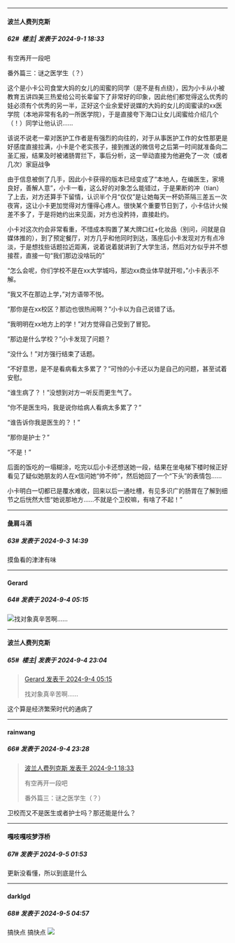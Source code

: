﻿
*****

####  波兰人费列克斯  
##### 62#         楼主| 发表于 2024-9-1 18:33

有空再开一段吧

番外篇三：谜之医学生（？）

这个是小卡公司食堂大妈的女儿的闺蜜的同学（是不是有点绕），因为小卡从小被教育五讲四美三热爱给公司长辈留下了非常好的印象，因此他们都觉得这么优秀的娃必须有个优秀的另一半，正好这个业余爱好说媒的大妈的女儿的闺蜜读的xx医学院（本地非常有名的一所医学院），于是直接夸下海口让女儿闺蜜给介绍几个（！）同学让他认识……

该说不说老一辈对医护工作者是有强烈的向往的，对于从事医护工作的女性那更是好感度直接拉满，小卡是个老实孩子，接到推送的微信号之后第一时间就准备向二圣汇报，结果及时被诸肠胃拦下，事后分析，这一举动直接为他避免了一次（或者几次）家庭战争

由于信息被倒了几手，因此小卡获得的版本已经变成了“本地人，在编医生，家境良好，善解人意”，小卡一看，这么好的对象怎么能错过，于是果断的冲（tian）了上去，对方还算手下留情，认识半个月“仅仅”是让她每天一杯奶茶隔三差五一次夜宵，这让小卡更加觉得对方懂得心疼人。很快某个重要节日到了，小卡估计火候差不多了，于是将她约出来见面，对方也没矜持，直接赴约。

小卡对这次约会非常看重，不惜成本购置了某大牌口红+化妆品（别问，问就是自媒体推的），到了预定餐厅，对方几乎和他同时到达，落座后小卡发现对方有点冷淡，于是想找些话题拉近距离，说着说着就讲到了大学生活，然后对方似乎并不想接茬，直接一句“我们那边没啥玩的”

“怎么会呢，你们学校不是在xx大学城吗，那边xx商业体早就开啦，”小卡表示不解。

“我又不在那边上学，”对方语带不悦。

“那你是在xx校区？那边也很热闹啊？”小卡以为自己说错了话。

“我明明在xx地方上的学！”对方觉得自己受到了冒犯。

“那边是什么学校？”小卡发现了问题？

“没什么！”对方强行结束了话题。

“不好意思，是不是看病看太多累了？”可怜的小卡还以为是自己的问题，甚至试着安慰。

“谁生病了？！”没想到对方一听反而更生气了。

“你不是医生吗，我是说你给病人看病太多累了？”

“谁告诉你我是医生的？！”

“那你是护士？”

“不是！”

后面的饭吃的一塌糊涂，吃完以后小卡还想送她一段，结果在坐电梯下楼时候正好看见了疑似她朋友的人在x信问她“帅不帅”，然后她回了一个“下头”的表情包……

小卡明白一切都已是覆水难收，回来以后一通吐槽，有见多识广的肠胃在了解到细节之后恍然大悟“她说那地方……不就是个卫校嘛，有啥了不起！”


*****

####  彘肩斗酒  
##### 63#       发表于 2024-9-3 14:39

摸鱼看的津津有味


*****

####  Gerard  
##### 64#       发表于 2024-9-4 05:15

<img src="https://static.saraba1st.com/image/smiley/face2017/180.png" referrerpolicy="no-referrer">找对象真辛苦啊……


*****

####  波兰人费列克斯  
##### 65#         楼主| 发表于 2024-9-4 23:04

<blockquote><a href="httphttps://bbs.saraba1st.com/2b/forum.php?mod=redirect&amp;goto=findpost&amp;pid=66105280&amp;ptid=2194665" target="_blank">Gerard 发表于 2024-9-4 05:15</a>

找对象真辛苦啊……</blockquote>
这个算是经济繁荣时代的通病了


*****

####  rainwang  
##### 66#       发表于 2024-9-4 23:28

<blockquote><a href="httphttps://bbs.saraba1st.com/2b/forum.php?mod=redirect&amp;goto=findpost&amp;pid=66082491&amp;ptid=2194665" target="_blank">波兰人费列克斯 发表于 2024-9-1 18:33</a>

有空再开一段吧

番外篇三：谜之医学生（？）</blockquote>
卫校而又不是医生或者护士吗？那还能是什么？


*****

####  嘎吱嘎吱梦浮桥  
##### 67#       发表于 2024-9-5 01:53

更新没看懂，所以到底是什么


*****

####  darklgd  
##### 68#       发表于 2024-9-5 04:57

搞快点 搞快点 <img src="https://static.saraba1st.com/image/smiley/face2017/053.png" referrerpolicy="no-referrer">

